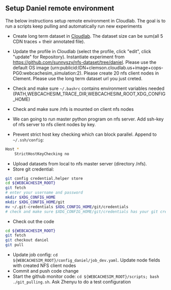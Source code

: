 ## Setup Daniel remote environment

The below instructions setup remote environment in Cloudlab. The goal is to run a scripts keep pulling and automatically run new experiments

* Create long term dataset in [Cloudlab](https://www.cloudlab.us/create-dataset.php). The dataset size can be sum(all 5 CDN traces + their annotated file).

* Update the profile in Cloudlab (select the profile, click "edit", click "update" for Repository). Instantiate experiment from https://github.com/sunnyszy/nfs-dataset/tree/daniel. Please use the default OS image (urn:publicid:IDN+clemson.cloudlab.us+image+cops-PG0:webcachesim_simulation:2). Please create 20 nfs client nodes in Clement. Please use the long term dataset url you just creted.
* Check and make sure `~/.bashrc` contains environment variables needed (PATH,WEBCACHESIM_TRACE_DIR,WEBCACHESIM_ROOT,XDG_CONFIG_HOME)
* Check and make sure /nfs is mounted on client nfs nodes
* We can going to run master python program on nfs server. Add ssh-key of nfs server to nfs client nodes by key.
* Prevent strict host key checking which can block parallel. Append to `~/.ssh/config`:
```bash
Host *
    StrictHostKeyChecking no
```
* Upload datasets from local to nfs master server (directory /nfs). 
* Store git credential: 
```bash
git config credential.helper store
cd ${WEBCACHESIM_ROOT}
git fetch
# enter your username and password
mkdir $XDG_CONFIG_HOME
mkdir $XDG_CONFIG_HOME/git
mv ~/.git-credentials $XDG_CONFIG_HOME/git/credentials
# check and make sure $XDG_CONFIG_HOME/git/credentials has your git credential and git pull doesn't need password again
```
* Check out the code 
```bash
cd ${WEBCACHESIM_ROOT}
git fetch
git checkout daniel
git pull
```

[comment]: <> (* Create a file: ${WEBCACHESIM_ROOT}/config_daniel/authentication.yaml and ask Zhenyu for the content)
* Update job config: `cd ${WEBCACHESIM_ROOT}/config_daniel/job_dev.yaml`. Update node fields with created NFS client nodes
* Commit and push code change
* Start the github monitor code: `cd ${WEBCACHESIM_ROOT}/scripts; bash ./git_pulling.sh`. Ask Zhenyu to do a test configuration
